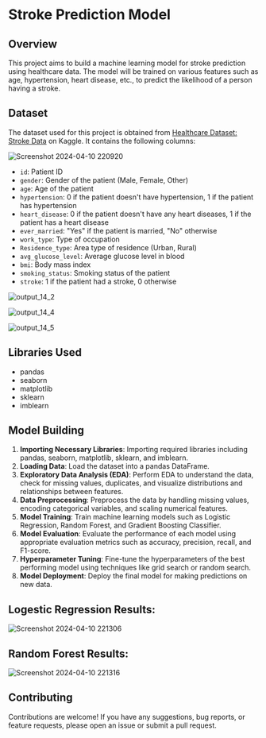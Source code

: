 # Stroke Prediction Model

## Overview
This project aims to build a machine learning model for stroke prediction using healthcare data. The model will be trained on various features such as age, hypertension, heart disease, etc., to predict the likelihood of a person having a stroke.

## Dataset
The dataset used for this project is obtained from [Healthcare Dataset: Stroke Data](https://www.kaggle.com/fedesoriano/stroke-prediction-dataset) on Kaggle. It contains the following columns:

![Screenshot 2024-04-10 220920](https://github.com/vaishsinghds/Medical-Stroke-Prediction/assets/161769968/5959c70f-0ea9-42f5-bd4f-feb0e4936543)

- `id`: Patient ID
- `gender`: Gender of the patient (Male, Female, Other)
- `age`: Age of the patient
- `hypertension`: 0 if the patient doesn't have hypertension, 1 if the patient has hypertension
- `heart_disease`: 0 if the patient doesn't have any heart diseases, 1 if the patient has a heart disease
- `ever_married`: "Yes" if the patient is married, "No" otherwise
- `work_type`: Type of occupation
- `Residence_type`: Area type of residence (Urban, Rural)
- `avg_glucose_level`: Average glucose level in blood
- `bmi`: Body mass index
- `smoking_status`: Smoking status of the patient
- `stroke`: 1 if the patient had a stroke, 0 otherwise

![output_14_2](https://github.com/vaishsinghds/Medical-Stroke-Prediction/assets/161769968/058b0be5-28c1-4f2e-a2bf-b69d837b8e71)

![output_14_4](https://github.com/vaishsinghds/Medical-Stroke-Prediction/assets/161769968/1ed66ac0-92f8-4086-8799-b101d918f22b)

![output_14_5](https://github.com/vaishsinghds/Medical-Stroke-Prediction/assets/161769968/9f43cf45-7aad-493f-af25-881539f32788)


## Libraries Used
- pandas
- seaborn
- matplotlib
- sklearn
- imblearn

## Model Building
1. **Importing Necessary Libraries**: Importing required libraries including pandas, seaborn, matplotlib, sklearn, and imblearn.
2. **Loading Data**: Load the dataset into a pandas DataFrame.
3. **Exploratory Data Analysis (EDA)**: Perform EDA to understand the data, check for missing values, duplicates, and visualize distributions and relationships between features.
4. **Data Preprocessing**: Preprocess the data by handling missing values, encoding categorical variables, and scaling numerical features.
5. **Model Training**: Train machine learning models such as Logistic Regression, Random Forest, and Gradient Boosting Classifier.
6. **Model Evaluation**: Evaluate the performance of each model using appropriate evaluation metrics such as accuracy, precision, recall, and F1-score.
7. **Hyperparameter Tuning**: Fine-tune the hyperparameters of the best performing model using techniques like grid search or random search.
8. **Model Deployment**: Deploy the final model for making predictions on new data.

## Logestic Regression Results:

![Screenshot 2024-04-10 221306](https://github.com/vaishsinghds/Medical-Stroke-Prediction/assets/161769968/94309a99-2160-47b2-bf2b-98d55ef73a93)

## Random Forest Results:

![Screenshot 2024-04-10 221316](https://github.com/vaishsinghds/Medical-Stroke-Prediction/assets/161769968/c76e9c16-604b-4b10-89fe-99e6b50c4231)

## Contributing
Contributions are welcome! If you have any suggestions, bug reports, or feature requests, please open an issue or submit a pull request.


